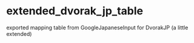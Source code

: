 # extended_dvorak_jp_table
exported mapping table from GoogleJapaneseInput for DvorakJP (a little extended)
